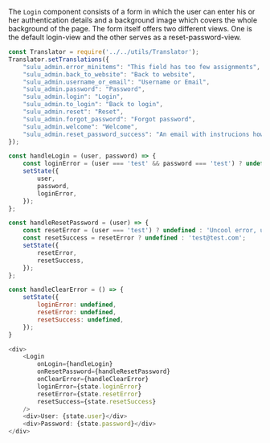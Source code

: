 The `Login` component consists of a form in which the user can enter his or her authentication details and a background image which covers the whole background of the page. The form itself offers two different views. One is the default login-view and the other serves as a reset-password-view.

```javascript
const Translator = require('../../utils/Translator');
Translator.setTranslations({
    "sulu_admin.error_minitems": "This field has too few assignments",
    "sulu_admin.back_to_website": "Back to website",
    "sulu_admin.username_or_email": "Username or Email",
    "sulu_admin.password": "Password",
    "sulu_admin.login": "Login",
    "sulu_admin.to_login": "Back to login",
    "sulu_admin.reset": "Reset",
    "sulu_admin.forgot_password": "Forgot password",
    "sulu_admin.welcome": "Welcome",
    "sulu_admin.reset_password_success": "An email with instrucions how to reset your password has been sent to:",
});

const handleLogin = (user, password) => {
    const loginError = (user === 'test' && password === 'test') ? undefined : 'Uncool error, username or password is wrong!';
    setState({
        user,
        password,
        loginError,
    });
};

const handleResetPassword = (user) => {
    const resetError = (user === 'test') ? undefined : 'Uncool error, username or password is wrong!';
    const resetSuccess = resetError ? undefined : 'test@test.com';
    setState({
        resetError,
        resetSuccess,
    });
};

const handleClearError = () => {
    setState({
        loginError: undefined,
        resetError: undefined,
        resetSuccess: undefined,
    });
}

<div>
    <Login
        onLogin={handleLogin}
        onResetPassword={handleResetPassword}
        onClearError={handleClearError}
        loginError={state.loginError}
        resetError={state.resetError}
        resetSuccess={state.resetSuccess}
    />
    <div>User: {state.user}</div>
    <div>Password: {state.password}</div>
</div>
```
